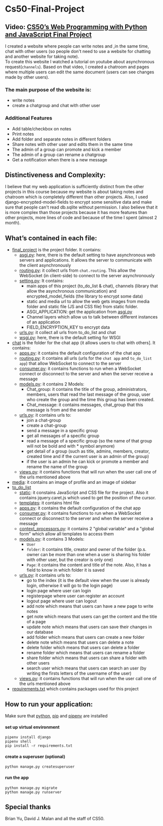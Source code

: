 # Cs50-Final-Project
## Video: [CS50’s Web Programming with Python and JavaScript Final Project](https://youtu.be/5FV3gdesLPI)
   
I created a website where people can write notes and ,in the same time, chat with other users (so people don't need to use a website for chatting and another website for taking note).  
To create this website I watched a tutorial on youtube about asynchronous request(`channels`). Based on that video, I created a chatroom and pages where multiple users can edit the same document (users can see changes made by other users).  
  
### The main purpose of the website is:
- write notes
- create a chatgroup and chat with other user
### Additional Features
- Add table/checkbox on notes
- Print notes
- Add folder and separate notes in different folders
- Share notes with other user and edits them in the same time
- The admin of a group can promote and kick a member
- The admin of a group can rename a chatgroup
- Get a notification when there is a new message


## Distinctiveness and Complexity:
I believe that my web application is sufficiently distinct from the other projects in this course because my website is about taking notes and chatroom which is completely different than other projects. Also, I used django-encrypted-model-fields to encrypt some sensitive data and make sure that people can't read db.sqlite without permission.
I also believe that it is more complex than those projects because it has more features than other projects, more lines of code and because of the time I spent (almost 2 month).
## What’s contained in each file:
- [final_project](https://github.com/me50/LucaYan0506/tree/web50/projects/2020/x/capstone/final_project) is the project folder. It contains:
  - [asgi.py](https://github.com/me50/LucaYan0506/blob/web50/projects/2020/x/capstone/final_project/asgi.py): here, there is the default setting to have asynchronous web servers and applications. It allows the server to communicate with the client asynchronously
  - [routing.py](https://github.com/me50/LucaYan0506/blob/web50/projects/2020/x/capstone/final_project/routing.py): it collect urls from `chat.routing`. This allow the WebSocket  (in client-side) to connect to the server asynchronously
  - [setting.py](https://github.com/me50/LucaYan0506/blob/web50/projects/2020/x/capstone/final_project/settings.py): It contains:
    - main apps of this project (to_do_list & chat), channels (library that allow the asynchronous communication) and encrypted_model_fields (the library to encrypt some data)
    - static and media url to allow the web gets images from media folder and static file (JS and CSS file) from static folder.
    - ASGI_APPLICATION: get the application from [asgi.py](https://github.com/me50/LucaYan0506/blob/web50/projects/2020/x/capstone/final_project/asgi.py)
    - Channel layers which allow us to talk between different instances of an application
    - FIELD_ENCRYPTION_KEY to encrypt data
  - [urls.py](https://github.com/me50/LucaYan0506/blob/web50/projects/2020/x/capstone/final_project/urls.py): it collect all urls from to_do_list and chat
  - [wsgi.py](https://github.com/me50/LucaYan0506/blob/web50/projects/2020/x/capstone/final_project/asgi.py): here, there is the default setting for WSGI
- [chat](https://github.com/LucaYan0506/Cs50-Final-Project/tree/master/chat) is the folder for the chat app (it allows users to chat with others]. It contains:
  - [apps.py](https://github.com/me50/LucaYan0506/blob/web50/projects/2020/x/capstone/chat/apps.py): it contains the default configuration of the chat app
  - [routing.py](https://github.com/me50/LucaYan0506/blob/web50/projects/2020/x/capstone/chat/routing.py): it contains all urls (urls for the `chat app` and `to_do_list app`) that allow WebSocket  to connect to the server 
  - [consumer.py](https://github.com/me50/LucaYan0506/blob/web50/projects/2020/x/capstone/chat/consumer.py): it contains functions to run when a WebSocket  connect or disconnect  to the server and when the server receive a message
  - [models.py](https://github.com/me50/LucaYan0506/blob/web50/projects/2020/x/capstone/chat/models.py): it contains 2 Models: 
    - Chat_group: it contains the title of the group, administrators, members, users that read the last message of the group, user who create the group and the time this group has been created.
    - Chat_message: it contains messages, chat_group that this message is from and the sender
  -  [urls.py](https://github.com/me50/LucaYan0506/blob/web50/projects/2020/x/capstone/chat/urls.py): it contains urls to:
      - join a chat-group
      - create a chat-group
      - send a message in a specific group
      - get all messages of a specific group
      - read a message of a specific group (so the name of that group will not be bold and with * symbol anymore)
      - get detail of a group (such as title, admins, members, creator, created time and if the current user is an admin of the group)
      - if the user is an admin he can kick or promote a member and rename the name of the group 
  -  [views.py](https://github.com/me50/LucaYan0506/blob/web50/projects/2020/x/capstone/chat/views.py): it contains functions that will run when the user call one of the urls mentioned above
- [media](https://github.com/LucaYan0506/Cs50-Final-Project/tree/master/media): it contains an image of profile and an image of sidebar
- [to_do_list](https://github.com/LucaYan0506/Cs50-Final-Project/tree/master/to_do_list)
  - [static](https://github.com/LucaYan0506/Cs50-Final-Project/tree/master/to_do_list/static): it constains JavaScript and CSS file for the project. Also it contains jquery.caret.js which used to get the position of the cursor.
  - [templates](https://github.com/LucaYan0506/Cs50-Final-Project/tree/master/to_do_list/templates): it contains html file
  - [apps.py](https://github.com/me50/LucaYan0506/blob/web50/projects/2020/x/capstone/chat/apps.py): it contains the default configuration of the chat app
  - [consumer.py](https://github.com/me50/LucaYan0506/blob/web50/projects/2020/x/capstone/chat/consumer.py): it contains functions to run when a WebSocket  connect or disconnect to the server and when the server receive a message
  - [context_processors.py](https://github.com/me50/LucaYan0506/blob/web50/projects/2020/x/capstone/to_do_list/context_processors.py): it contains 2 "global variable" and a "global form" which allow all templates to access them
  - [models.py](https://github.com/me50/LucaYan0506/blob/web50/projects/2020/x/capstone/chat/models.py): it contains 3 Models: 
    - `User`
    - `folder`: it contains title, creator and owner of the folder (p.s. owner can be more than one when a user is sharing his folder with other user, but the creator is only one)
    - `Page`: it contains the content and title of the note. Also, it has a field to know in which folder it is saved
  -  [urls.py](https://github.com/me50/LucaYan0506/blob/web50/projects/2020/x/capstone/chat/urls.py): it contains urls to:
      - go to the index (it is the default view when the user is already login, otherwise it will go to the login page)
      - login page where user can login
      - registerpage where user can register an account
      - logout page where user can logout
      - add note which means that users can have a new page to write notes
      - get note which means that users can get the content and the title of a page
      - update note which means that users can save their changes in our database
      - add folder which means that users can create a new folder 
      - delete note which means that users can delete a note
      - delete folder which means that users can delete a folder
      - rename folder which means that users can rename a folder
      - share folder which means that users can share a folder with other users
      - search user which means that users can search an user (by writing the firsts letters of the username of the user)
  -  [views.py](https://github.com/me50/LucaYan0506/blob/web50/projects/2020/x/capstone/chat/views.py): it contains functions that will run when the user call one of the urls mentioned above
- [requirements.txt](https://github.com/LucaYan0506/Cs50-Final-Project/blob/master/requirements.txt) which contains packages used for this project
## How to run your application:
Make sure that [python](https://www.python.org/downloads/), [pip](https://pip.pypa.io/en/stable/installation/) and [pipenv](https://pipenv.pypa.io/en/latest/install/) are installed  
#### set up virtual environment 
```
pipenv install django  
pipenv shell
pip install -r requirements.txt
```
#### create a superuser (optional)
```
python manage.py createsuperuser
```
#### run the app
```
python manage.py migrate
python manage.py runserver
```


## Special thanks
Brian Yu, David J. Malan and all the staff of CS50.
